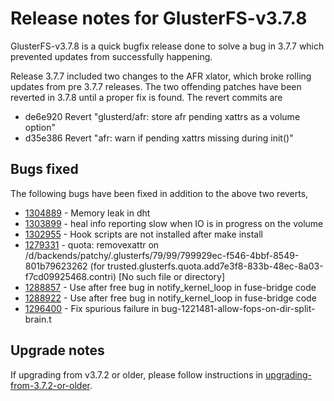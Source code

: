 # Release notes for GlusterFS-v3.7.8
GlusterFS-v3.7.8 is a quick bugfix release done to solve a bug in 3.7.7 which prevented updates from successfully happening.

Release 3.7.7 included two changes to the AFR xlator, which broke rolling updates from pre 3.7.7 releases. The two offending patches have been reverted in 3.7.8 until a proper fix is found. The revert commits are

- de6e920 Revert "glusterd/afr: store afr pending xattrs as a volume option"
- d35e386 Revert "afr: warn if pending xattrs missing during init()"


## Bugs fixed
The following bugs have been fixed in addition to the above two reverts,

- [1304889](https://bugzilla.redhat.com/1304889) - Memory leak in dht
- [1303899](https://bugzilla.redhat.com/1303899) - heal info reporting slow when IO is in progress on the volume
- [1302955](https://bugzilla.redhat.com/1302955) - Hook scripts are not installed after make install
- [1279331](https://bugzilla.redhat.com/1279331) - quota: removexattr on /d/backends/patchy/.glusterfs/79/99/799929ec-f546-4bbf-8549-801b79623262 (for trusted.glusterfs.quota.add7e3f8-833b-48ec-8a03-f7cd09925468.contri) [No such file or directory]
- [1288857](https://bugzilla.redhat.com/1288857) - Use after free bug in notify_kernel_loop in fuse-bridge code
- [1288922](https://bugzilla.redhat.com/1288922) - Use after free bug in notify_kernel_loop in fuse-bridge code
- [1296400](https://bugzilla.redhat.com/1296400) - Fix spurious failure in bug-1221481-allow-fops-on-dir-split-brain.t


## Upgrade notes

If upgrading from v3.7.2 or older, please follow instructions in [upgrading-from-3.7.2-or-older](./upgrading-from-3.7.2-or-older.md).
